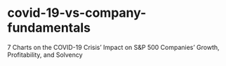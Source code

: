 # covid-19-vs-company-fundamentals
7 Charts on the COVID-19 Crisis’ Impact on S&amp;P 500 Companies’ Growth, Profitability, and Solvency
